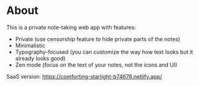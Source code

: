 # About
This is a private note-taking web app with features:
* Private (use censorship feature to hide private parts of the notes)
* Minimalistic
* Typography-focused (you can customize the way how text looks but it already looks good)
* Zen mode (focus on the text of your notes, not the icons and UI)

SaaS version: https://comforting-starlight-b74676.netlify.app/
